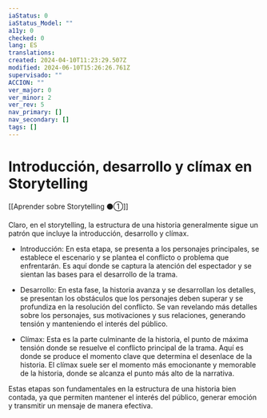 ```yaml
---
iaStatus: 0
iaStatus_Model: ""
a11y: 0
checked: 0
lang: ES
translations: 
created: 2024-04-10T11:23:29.507Z
modified: 2024-06-10T15:26:26.761Z
supervisado: ""
ACCION: ""
ver_major: 0
ver_minor: 2
ver_rev: 5
nav_primary: []
nav_secondary: []
tags: []
---
```

# Introducción, desarrollo y clímax en Storytelling

[[Aprender sobre Storytelling ⚫①]]

Claro, en el storytelling, la estructura de una historia generalmente sigue un patrón que incluye la introducción, desarrollo y clímax.

- Introducción: En esta etapa, se presenta a los personajes principales, se establece el escenario y se plantea el conflicto o problema que enfrentarán. Es aquí donde se captura la atención del espectador y se sientan las bases para el desarrollo de la trama.

- Desarrollo: En esta fase, la historia avanza y se desarrollan los detalles, se presentan los obstáculos que los personajes deben superar y se profundiza en la resolución del conflicto. Se van revelando más detalles sobre los personajes, sus motivaciones y sus relaciones, generando tensión y manteniendo el interés del público.

- Clímax: Esta es la parte culminante de la historia, el punto de máxima tensión donde se resuelve el conflicto principal de la trama. Aquí es donde se produce el momento clave que determina el desenlace de la historia. El clímax suele ser el momento más emocionante y memorable de la historia, donde se alcanza el punto más alto de la narrativa.

Estas etapas son fundamentales en la estructura de una historia bien contada, ya que permiten mantener el interés del público, generar emoción y transmitir un mensaje de manera efectiva.

